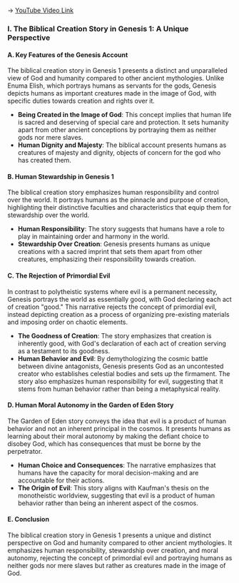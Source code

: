 -> [YouTube Video Link](https://www.youtube.com/watch?v=ANUD8IK12ms&list=PLh9mgdi4rNeyuvTEbD-Ei0JdMUujXfyWi&index=3&pp=iAQB)

### I. The Biblical Creation Story in Genesis 1: A Unique Perspective
#### A. Key Features of the Genesis Account

The biblical creation story in Genesis 1 presents a distinct and unparalleled view of God and humanity compared to other ancient mythologies. Unlike Enuma Elish, which portrays humans as servants for the gods, Genesis depicts humans as important creatures made in the image of God, with specific duties towards creation and rights over it.

- **Being Created in the Image of God**: This concept implies that human life is sacred and deserving of special care and protection. It sets humanity apart from other ancient conceptions by portraying them as neither gods nor mere slaves.
- **Human Dignity and Majesty**: The biblical account presents humans as creatures of majesty and dignity, objects of concern for the god who has created them.

#### B. Human Stewardship in Genesis 1

The biblical creation story emphasizes human responsibility and control over the world. It portrays humans as the pinnacle and purpose of creation, highlighting their distinctive faculties and characteristics that equip them for stewardship over the world.

- **Human Responsibility**: The story suggests that humans have a role to play in maintaining order and harmony in the world.
- **Stewardship Over Creation**: Genesis presents humans as unique creations with a sacred imprint that sets them apart from other creatures, emphasizing their responsibility towards creation.

#### C. The Rejection of Primordial Evil

In contrast to polytheistic systems where evil is a permanent necessity, Genesis portrays the world as essentially good, with God declaring each act of creation "good." This narrative rejects the concept of primordial evil, instead depicting creation as a process of organizing pre-existing materials and imposing order on chaotic elements.

- **The Goodness of Creation**: The story emphasizes that creation is inherently good, with God's declaration of each act of creation serving as a testament to its goodness.
- **Human Behavior and Evil**: By demythologizing the cosmic battle between divine antagonists, Genesis presents God as an uncontested creator who establishes celestial bodies and sets up the firmament. The story also emphasizes human responsibility for evil, suggesting that it stems from human behavior rather than being a metaphysical reality.

#### D. Human Moral Autonomy in the Garden of Eden Story

The Garden of Eden story conveys the idea that evil is a product of human behavior and not an inherent principal in the cosmos. It presents humans as learning about their moral autonomy by making the defiant choice to disobey God, which has consequences that must be borne by the perpetrator.

- **Human Choice and Consequences**: The narrative emphasizes that humans have the capacity for moral decision-making and are accountable for their actions.
- **The Origin of Evil**: This story aligns with Kaufman's thesis on the monotheistic worldview, suggesting that evil is a product of human behavior rather than being an inherent aspect of the cosmos.

#### E. Conclusion

The biblical creation story in Genesis 1 presents a unique and distinct perspective on God and humanity compared to other ancient mythologies. It emphasizes human responsibility, stewardship over creation, and moral autonomy, rejecting the concept of primordial evil and portraying humans as neither gods nor mere slaves but rather as creatures made in the image of God.